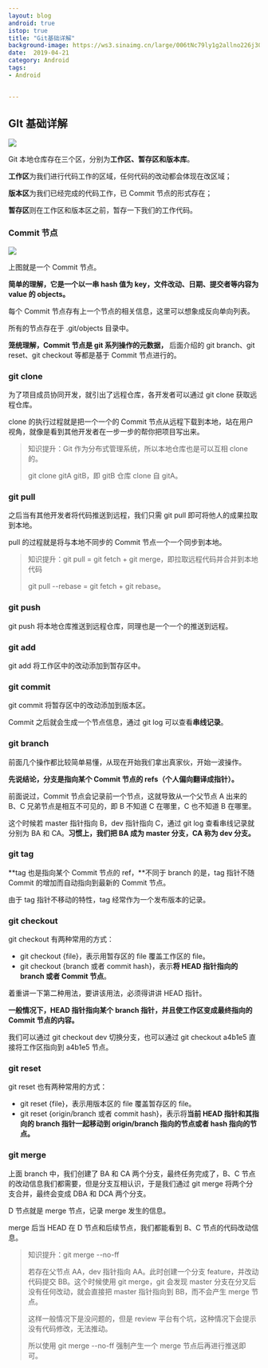 ```yaml
---
layout: blog 
android: true 
istop: true
title: "Git基础详解" 
background-image: https://ws3.sinaimg.cn/large/006tNc79ly1g2allno226j30mq0uy7ri.jpg
date:  2019-04-21
category: Android
tags: 
- Android


---
```


## GIt 基础详解

![](https://ws4.sinaimg.cn/large/006tNc79ly1g2bmv6xgwlj318a0faacf.jpg)

Git 本地仓库存在三个区，分别为**工作区、暂存区和版本库**。

**工作区**为我们进行代码工作的区域，任何代码的改动都会体现在改区域；

**版本区**为我们已经完成的代码工作，已 Commit 节点的形式存在；

**暂存区**则在工作区和版本区之前，暂存一下我们的工作代码。

### Commit 节点

![](https://ws2.sinaimg.cn/large/006tNc79gy1g2bn54jdqvj30ym0amjso.jpg)

上图就是一个 Commit 节点。

**简单的理解，它是一个以一串 hash 值为 key，文件改动、日期、提交者等内容为 value 的 objects。**

每个 Commit 节点存有上一个节点的相关信息，这里可以想象成反向单向列表。

所有的节点存在于 .git/objects 目录中。

**笼统理解，Commit 节点是 git 系列操作的元数据，** 后面介绍的 git branch、git reset、git checkout 等都是基于 Commit 节点进行的。

### git clone

为了项目成员协同开发，就引出了远程仓库，各开发者可以通过 git clone 获取远程仓库。

clone 的执行过程就是把一个一个的 Commit 节点从远程下载到本地，站在用户视角，就像是看到其他开发者在一步一步的帮你把项目写出来。

> 知识提升：Git 作为分布式管理系统，所以本地仓库也是可以互相 clone 的。
>
> git clone gitA gitB，即 gitB 仓库 clone 自 gitA。

### git pull

之后当有其他开发者将代码推送到远程，我们只需 git pull 即可将他人的成果拉取到本地。

pull 的过程就是将与本地不同步的 Commit 节点一个一个同步到本地。

> 知识提升：git pull = git fetch + git merge，即拉取远程代码并合并到本地代码
>
> git pull --rebase = git fetch + git rebase。

### git push

git push 将本地仓库推送到远程仓库，同理也是一个一个的推送到远程。

### git add

git add 将工作区中的改动添加到暂存区中。

### git commit

git commit 将暂存区中的改动添加到版本区。

Commit 之后就会生成一个节点信息，通过 git log 可以查看**串线记录**。

### git branch

前面几个操作都比较简单易懂，从现在开始我们拿出真家伙，开始一波操作。

**先说结论，分支是指向某个 Commit 节点的 refs（个人偏向翻译成指针）。**

前面说过，Commit 节点会记录前一个节点，这就导致从一个父节点 A 出来的 B、C 兄弟节点是相互不可见的，即 B 不知道 C 在哪里，C 也不知道 B 在哪里。

这个时候若 master 指针指向 B，dev 指针指向 C，通过 git log 查看串线记录就分别为 BA 和 CA。**习惯上，我们把 BA 成为 master 分支，CA 称为 dev 分支。**

### git tag

**tag 也是指向某个 Commit 节点的 ref，**不同于 branch 的是，tag 指针不随 Commit 的增加而自动指向到最新的 Commit 节点。

由于 tag 指针不移动的特性，tag 经常作为一个发布版本的记录。

### git checkout

git checkout 有两种常用的方式：

- git checkout {file}，表示用暂存区的 file 覆盖工作区的 file。
- git checkout {branch 或者 commit hash}，表示**将 HEAD 指针指向的 branch 或者 Commit 节点**。

着重讲一下第二种用法，要讲该用法，必须得讲讲 HEAD 指针。

**一般情况下，HEAD 指针指向某个 branch 指针，并且使工作区变成最终指向的 Commit 节点的内容。**

我们可以通过 git checkout dev 切换分支，也可以通过 git checkout a4b1e5 直接将工作区指向到 a4b1e5 节点。

### git reset

git reset 也有两种常用的方式：

- git reset {file}，表示用版本区的 file 覆盖暂存区的 file。
- git reset {origin/branch 或者 commit hash}，表示将**当前 HEAD 指针和其指向的 branch 指针一起移动到 origin/branch 指向的节点或者 hash 指向的节点。**

### git merge

上面 branch 中，我们创建了 BA 和 CA 两个分支，最终任务完成了，B、C 节点的改动信息我们都需要，但是分支互相认识，于是我们通过 git merge 将两个分支合并，最终会变成 DBA 和 DCA 两个分支。

D 节点就是 merge 节点，记录 merge 发生的信息。

merge 后当 HEAD 在 D 节点和后续节点，我们都能看到 B、C 节点的代码改动信息。

> 知识提升：git merge --no-ff
>
> 若存在父节点 AA，dev 指针指向 AA。此时创建一个分支 feature，并改动代码提交 BB。这个时候使用 git merge，git 会发现 master 分支在分叉后没有任何改动，就会直接把 master 指针指向到 BB，而不会产生 merge 节点。
>
> 这样一般情况下是没问题的，但是 review 平台有个坑，这种情况下会提示没有代码修改，无法推动。
>
> 所以使用 git merge --no-ff 强制产生一个 merge 节点后再进行推送即可。






